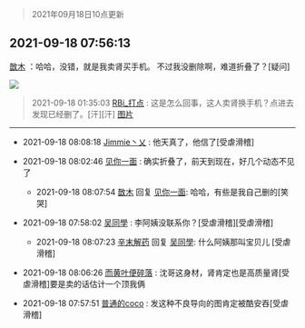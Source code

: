 > 2021年09月18日10点更新
<link rel="stylesheet" href="https://cdn.jsdelivr.net/gh/taotie6/sampleJSON@main/css/photo_show.css">
<meta name="referrer" content="no-referrer" />


 ## 2021-09-18 07:56:13 

 [㪚木](https://www.coolapk.com/feed/30069654?shareKey=YWFmYzcxYjA5NzljNjE0NTJkZjQ~) ：哈哈，没错，就是我卖肾买手机。
不过我没删除啊，难道折叠了？[疑问] 

<div class="album">
<img class="img-item" src="http://image.coolapk.com/feed/2021/0918/07/1081091_9c387c3b_2972_2903@1080x2340.jpeg" />
</div>

> 2021-09-18 01:35:03 
> [RBi_打点](https://www.coolapk.com/feed/30068001?shareKey=Nzg0ODM4NTc5YWNmNjE0NTJkZjQ~) : 这是怎么回事，这人卖肾换手机？点进去发现已经删了。[汗][汗] 
[图片](http://image.coolapk.com/feed/2021/0918/01/12214440_975ee3e0_0100_9414@2400x1080.jpeg)

 ------- 

- 2021-09-18 08:08:18 [Jimmie丶乂](uid=8304178) : 他天真了，他信了[受虐滑稽] 

- 2021-09-18 08:02:46 [见你一面](uid=598942) : 确实折叠了，前天到现在，好几个动态不见了 

    - 2021-09-18 08:07:54 [㪚木](uid=1081091) 回复 [见你一面](uid=598942): 哈哈，有些是我自己删的[笑哭] 

- 2021-09-18 07:58:02 [吴同學](uid=1320218) : 李阿姨没联系你？[受虐滑稽][受虐滑稽] 

    - 2021-09-18 08:07:23 [辛末解药](uid=1316924) 回复 [吴同學](uid=1320218): 什么阿姨那叫宝贝儿 [受虐滑稽] 

- 2021-09-18 08:06:26 [而黄叶便碎落](uid=2845514) : 沈哥这身材，肾肯定也是高质量肾[受虐滑稽]要是卖的话估计一个顶我俩 

- 2021-09-18 07:57:51 [普通的coco](uid=2929321) : 发这种不良导向的图肯定被酷安吞[受虐滑稽] 


